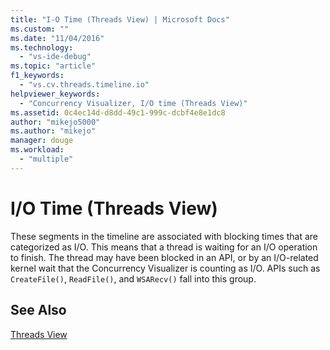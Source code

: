 ```yaml
---
title: "I-O Time (Threads View) | Microsoft Docs"
ms.custom: ""
ms.date: "11/04/2016"
ms.technology: 
  - "vs-ide-debug"
ms.topic: "article"
f1_keywords: 
  - "vs.cv.threads.timeline.io"
helpviewer_keywords: 
  - "Concurrency Visualizer, I/O time (Threads View)"
ms.assetid: 0c4ec14d-d8dd-49c1-999c-dcbf4e8e1dc8
author: "mikejo5000"
ms.author: "mikejo"
manager: douge
ms.workload: 
  - "multiple"
---
```

# I/O Time (Threads View)
These segments in the timeline are associated with blocking times that are categorized as I/O. This means that a thread is waiting for an I/O operation to finish. The thread may have been blocked in an API, or by an I/O-related kernel wait that the Concurrency Visualizer is counting as I/O. APIs such as `CreateFile()`, `ReadFile()`, and `WSARecv()` fall into this group.  
  
## See Also  
 [Threads View](../profiling/threads-view-parallel-performance.md)